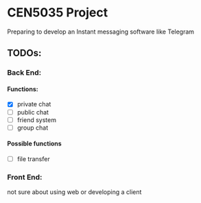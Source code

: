 # CEN5035 Project

Preparing to develop an Instant messaging software like Telegram

## TODOs:

### Back End:

 #### Functions:

  - [X] private chat
  - [ ] public chat
  - [ ] friend system
  - [ ] group chat

 #### Possible functions

 - [ ] file transfer

### Front End:

not sure about using web or developing a client
